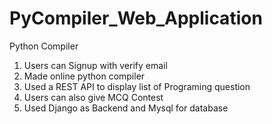 # PyCompiler_Web_Application
Python Compiler

1) Users can Signup with verify email
2) Made online python compiler
3) Used a REST API to display list of Programing question
4) Users can also give MCQ Contest
5) Used Django as Backend and Mysql for database
